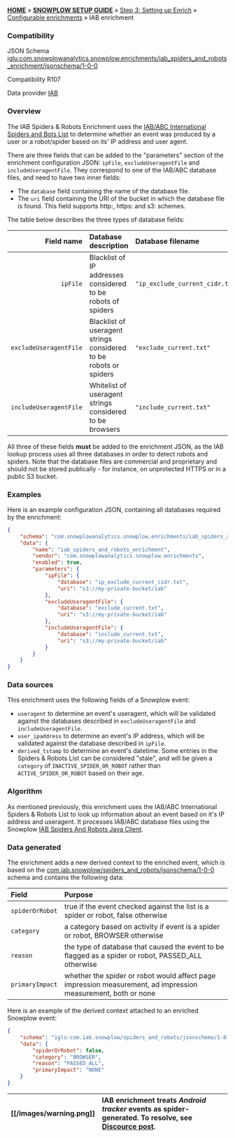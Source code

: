 <a name="top" />

[**HOME**](Home) » [**SNOWPLOW SETUP GUIDE**](Setting-up-Snowplow) » [Step 3: Setting up Enrich](Setting-up-enrich) » [Configurable enrichments](Configurable-enrichments) » IAB enrichment

### Compatibility

JSON Schema   [iglu:com.snowplowanalytics.snowplow.enrichments/iab_spiders_and_robots_enrichment/jsonschema/1-0-0][schema]

Compatibility R107

Data provider [IAB][iab]

### Overview

The IAB Spiders & Robots Enrichment uses the [IAB/ABC International Spiders and Bots List][iab-list] to determine whether an event was produced by a user or a robot/spider based on its' IP address and user agent.

There are three fields that can be added to the "parameters" section of the enrichment
configuration JSON: `ipFile`, `excludeUseragentFile` and `includeUseragentFile`. They
correspond to one of the IAB/ABC database files, and need to have two inner fields:

* The `database` field containing the name of the database file.
* The `uri` field containing the URI of the bucket in which the database file is found. This field supports http:, https: and s3: schemes.

The table below describes the three types of database fields:

| **Field name** | **Database description** | **Database filename**|
|---------------:|:-------------------------|:---------------------|
| `ipFile` | Blacklist of IP addresses considered to be robots of spiders | `"ip_exclude_current_cidr.txt"` |
| `excludeUseragentFile` | Blacklist of useragent strings considered to be robots or spiders | `"exclude_current.txt"` |
| `includeUseragentFile` | Whitelist of useragent strings considered to be browsers | `"include_current.txt"` |

All three of these fields **must** be added to the enrichment JSON, as the IAB lookup
process uses all three databases in order to detect robots and spiders. Note that the database files
are commercial and proprietary and should not be stored publically - for instance, on unprotected
HTTPS or in a public S3 bucket.

### Examples

Here is an example configuration JSON, containing all databases required by the enrichment:

```json
{
    "schema": "com.snowplowanalytics.snowplow.enrichments/iab_spiders_and_robots_enrichment/jsonschema/1-0-0",
    "data": {
        "name": "iab_spiders_and_robots_enrichment",
        "vendor": "com.snowplowanalytics.snowplow.enrichments",
        "enabled": true,
        "parameters": {
            "ipFile": {
                "database": "ip_exclude_current_cidr.txt",
                "uri": "s3://my-private-bucket/iab"
            },
            "excludeUseragentFile": {
                "database": "exclude_current.txt",
                "uri": "s3://my-private-bucket/iab"
            },
            "includeUseragentFile": {
                "database": "include_current.txt",
                "uri": "s3://my-private-bucket/iab"
            }
        }
    }
}
```

### Data sources

This enrichment uses the following fields of a Snowplow event:
- `useragent` to determine an event's useragent, which will be validated against the databases described in `excludeUseragentFile` and `includeUseragentFile`.
- `user_ipaddress` to determine an event's IP address, which will be validated against the database described in `ipFile`.
- `derived_tstamp` to determine an event's datetime. Some entries in the Spiders & Robots List can be considered "stale", and will be given a `category` of `INACTIVE_SPIDER_OR_ROBOT` rather than `ACTIVE_SPIDER_OR_ROBOT` based on their age.

### Algorithm

As mentioned previously, this enrichment uses the IAB/ABC International Spiders & Robots List
to look up information about an event based on it's IP address and useragent. It processes IAB/ABC
database files using the Snowplow [IAB Spiders And Robots Java Client][iab-client].

### Data generated

The enrichment adds a new derived context to the enriched event, which is based on the [com.iab.snowplow/spiders_and_robots/jsonschema/1-0-0][context-schema]
schema and contains the following data:

Field | Purpose
:---|:---
`spiderOrRobot` | true if the event checked against the list is a spider or robot, false otherwise
`category` | a category based on activity if event is a spider or robot, BROWSER otherwise
`reason` | the type of database that caused the event to be flagged as a spider or robot, PASSED_ALL otherwise
`primaryImpact` | whether the spider or robot would affect page impression measurement, ad impression measurement, both or none

Here is an example of the derived context attached to an enriched Snowplow event:

```json
{
    "schema": "iglu:com.iab.snowplow/spiders_and_robots/jsonschema/1-0-0",
    "data": {
        "spiderOrRobot": false,
        "category": "BROWSER",
        "reason": "PASSED_ALL",
        "primaryImpact": "NONE"
    }
}
```

[[/images/warning.png]] | IAB enrichment treats *Android tracker* events as spider-generated. To resolve, see [Discource post](https://discourse.snowplowanalytics.com/t/warning-iab-enrichment-treats-android-tracker-events-as-spider-generated/2482).
---|:---

[schema]: http://iglucentral.com/schemas/com.snowplowanalytics.snowplow.enrichments/iab_spiders_and_robots_enrichment/jsonschema/1-0-0
[iab]: https://www.iab.com/
[iab-list]: https://www.iab.com/guidelines/iab-abc-international-spiders-bots-list/
[iab-client]: https://github.com/snowplow/iab-spiders-and-robots-java-client
[context-schema]: http://iglucentral.com/schemas/com.iab.snowplow/spiders_and_robots/jsonschema/1-0-0
